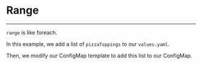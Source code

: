 # Range
---

`range` is like foreach.

In this example, we add a list of `pizzaToppings` to our `values.yaml`.

Then, we modify our ConfigMap template to add this list to our ConfigMap.

